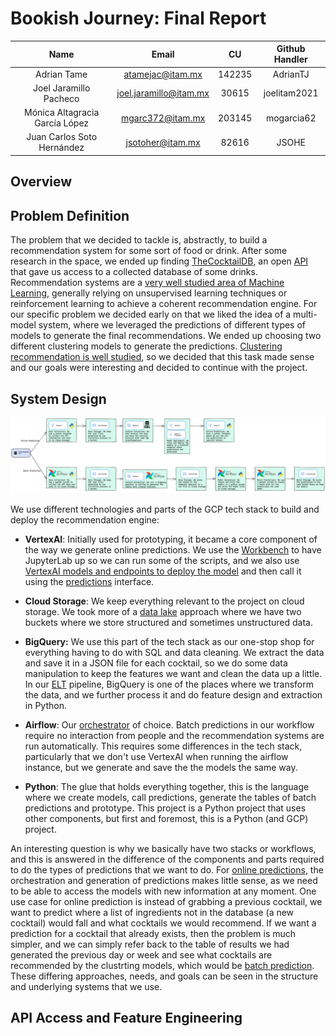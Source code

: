 # Bookish Journey: Final Report

| Name                           | Email                  | CU     | Github Handler |
|:------------------------------:|:----------------------:|:------:|:--------------:|
| Adrian Tame                    | atamejac@itam.mx       | 142235 | AdrianTJ       |
| Joel Jaramillo Pacheco         | joel.jaramillo@itam.mx | 30615  | joelitam2021   |
| Mónica Altagracia García López | mgarc372@itam.mx       | 203145 | mogarcia62     |
| Juan Carlos Soto Hernández     | jsotoher@itam.mx       | 82616  | JSOHE          |

## Overview

## Problem Definition

The problem that we decided to tackle is, abstractly, to build a recommendation system for some sort of food or drink. After some research in the space, we ended up finding [TheCocktailDB](https://www.thecocktaildb.com/), an open [API](https://www.redhat.com/en/topics/api/what-are-application-programming-interfaces) that gave us access to a collected database of some drinks. Recommendation systems are a [very well studied area of Machine Learning](https://www.mdpi.com/2079-9292/11/1/141), generally relying on unsupervised learning techniques or reinforcement learning to achieve a coherent recommendation engine. For our specific problem we decided early on that we liked the idea of a multi-model system, where we leveraged the predictions of different types of models to generate the final recommendations. We ended up choosing two different clustering models to generate the predictions. [Clustering recommendation is well studied](https://towardsdatascience.com/building-a-food-recommendation-system-90788f78691a), so we decided that this task made sense and our goals were interesting and decided to continue with the project. 

## System Design

<img src="./imgs/Architecture_Diagram.png" title="" alt="Architecture_Diagram.png" data-align="center">

We use different technologies and parts of the GCP tech stack to build and deploy the recommendation engine: 

* **VertexAI**: Initially used for prototyping, it became a core component of the way we generate online predictions. We use the [Workbench](https://cloud.google.com/vertex-ai/docs/workbench/) to have JupyterLab up so we can run some of the scripts, and we also use [VertexAI models and endpoints to deploy the model](https://cloud.google.com/vertex-ai/docs/predictions/deploy-model-api) and then call it using the [predictions](https://cloud.google.com/vertex-ai/docs/predictions/online-predictions-custom-models) interface. 

* **Cloud Storage**: We keep everything relevant to the project on cloud storage. We took more of a [data lake](https://cloud.google.com/learn/what-is-a-data-lake#:~:text=A%20data%20lake%20is%20a,of%20it%2C%20ignoring%20size%20limits.) approach where we have two buckets where we store structured and sometimes unstructured data. 

* **BigQuery:** We use this part of the tech stack as our one-stop shop for everything having to do with SQL and data cleaning. We extract the data and save it in a JSON file for each cocktail, so we do some data manipulation to keep the features we want and clean the data up a little. In our [ELT](https://www.integrate.io/blog/what-is-etlt/) pipeline, BigQuery is one of the places where we transform the data, and we further process it and do feature design and extraction in Python. 

* **Airflow**: Our [orchestrator](https://www.element61.be/en/resource/airflow-data-ai-orchestration#:~:text=What%20is%20Airflow%3F,scheduling%2C%20orchestrating%20and%20monitoring%20workflows.) of choice. Batch predictions in our workflow require no interaction from people and the recommendation systems are run automatically. This requires some differences in the tech stack, particularly that we don't use VertexAI when running the airflow instance, but we generate and save the the models the same way. 

* **Python**: The glue that holds everything together, this is the language where we create models, call predictions, generate the tables of batch predictions and prototype. This project is a Python project that uses other components, but first and foremost, this is a Python (and GCP) project. 

An interesting question is why we basically have two stacks or workflows, and this is answered in the difference of the components and parts required to do the types of predictions that we want to do. For [online predictions](https://cloud.google.com/ai-platform/prediction/docs/online-vs-batch-prediction), the orchestration and generation of predictions makes little sense, as we need to be able to access the models with new information at any moment. One use case for online prediction is instead of grabbing a previous cocktail, we want to predict where a list of ingredients not in the database (a new cocktail) would fall and what cocktails we would recommend. If we want a prediction for a cocktail that already exists, then the problem is much simpler, and we can simply refer back to the table of results we had generated the previous day or week and see what cocktails are recommended by the clustrting models, which would be [batch prediction](https://cloud.google.com/ai-platform/prediction/docs/online-vs-batch-prediction). These differing approaches, needs, and goals can be seen in the structure and underlying systems that we use. 

## API Access and Feature Engineering
